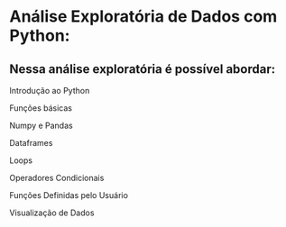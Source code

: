 
# Análise Exploratória de Dados com Python:

## Nessa análise exploratória é possível abordar: 
Introdução ao Python

Funções básicas

Numpy e Pandas

Dataframes

Loops

Operadores Condicionais

Funções Definidas pelo Usuário

Visualização de Dados


